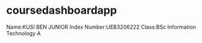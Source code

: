 ﻿# coursedashboardapp

Name:KUSI BEN JUNIOR Index Number:UEB3206222 Class:BSc Information Technology A

